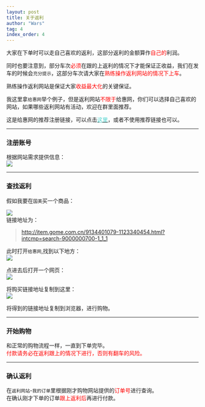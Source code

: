```yaml
---
layout: post
title: 关于返利
author: "Wars"
tag: 4
index_order: 4
---
```


大家在下单时可以走自己喜欢的返利，这部分返利的金额算作<font color = "#ff0000">自己的</font>利润。   
   
同时也要注意到，部分车次<font color = "#ff0000">必须</font>在跟的上返利的情况下才能保证正收益，我们在发车的时候会`充分提示`，这部分车次请大家在<font color = "#ff0000">熟练操作返利网站的情况下上车</font>。
      
熟练操作返利网站是保证大家<font color = "#ff0000">收益最大化</font>的关键保证。   
   
我这里拿`给惠网`举个例子，但是返利网站<font color = "#ff0000">不限于</font>给惠网，你们可以选择自己喜欢的网站，如果哪些返利网站有活动，欢迎在群里面推荐。   
   
这是给惠网的推荐注册链接，可以点击[<font color = "#48D1CC">这里</font>](http://www.geihui.com/spread/4132661.html)，或者不使用推荐链接也可以。   
   
***   
   
### 注册账号     
根据网站需求提供信息：   
![]({{site.baseurl}}/img/Geihui/register.png)   
   
***   
### 查找返利   
 
假如我要在`国美`买一个商品：   
  
![]({{site.baseurl}}/img/Geihui/Gome_1.png)   
链接地址为：   
> <http://item.gome.com.cn/9134401079-1123340454.html?intcmp=search-9000000700-1_1_1>   
      
此时打开`给惠网`,找到以下地方：   
![]({{site.baseurl}}/img/Geihui/Gome_2.png)    

点进去后打开一个网页：   
![]({{site.baseurl}}/img/Geihui/Tab.png)  
   
将购买链接地址复制到这里：   
![]({{site.baseurl}}/img/Geihui/links.png)    
   
将得到的链接地址复制到浏览器，进行购物。   
   
***   
### 开始购物   
和正常的购物流程一样，一直到下单完毕。   
<font color = "#ff0000">付款请务必在返利跟上的情况下进行，否则有翻车的风险。</font>   
   
***   
### 确认返利   
在`返利网站`-`我的订单`里根据刚才购物网站提供的<font color = "#ff0000">订单号</font>进行查询。   
在确认刚才下单的订单<font color = "#ff0000">跟上返利后</font>再进行付款。
   
